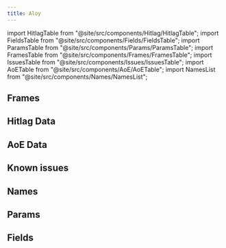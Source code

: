 ```yaml
---
title: Aloy
---
```


import HitlagTable from "@site/src/components/Hitlag/HitlagTable";
import FieldsTable from "@site/src/components/Fields/FieldsTable";
import ParamsTable from "@site/src/components/Params/ParamsTable";
import FramesTable from "@site/src/components/Frames/FramesTable";
import IssuesTable from "@site/src/components/Issues/IssuesTable";
import AoETable from "@site/src/components/AoE/AoETable";
import NamesList from "@site/src/components/Names/NamesList";

## Frames

<FramesTable item_key="aloy" />

## Hitlag Data

<HitlagTable item_key="aloy" />

## AoE Data

<AoETable item_key="aloy" />

## Known issues

<IssuesTable item_key="aloy" />

## Names

<NamesList item_key="aloy" />

## Params

<ParamsTable item_key="aloy" />

## Fields

<FieldsTable item_key="aloy" />

